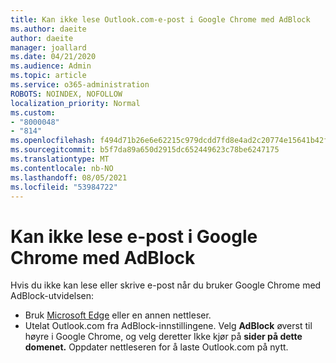 ```yaml
---
title: Kan ikke lese Outlook.com-e-post i Google Chrome med AdBlock
ms.author: daeite
author: daeite
manager: joallard
ms.date: 04/21/2020
ms.audience: Admin
ms.topic: article
ms.service: o365-administration
ROBOTS: NOINDEX, NOFOLLOW
localization_priority: Normal
ms.custom:
- "8000048"
- "814"
ms.openlocfilehash: f494d71b26e6e62215c979dcdd7fd8e4ad2c20774e15641b42f1f6208eaa2922
ms.sourcegitcommit: b5f7da89a650d2915dc652449623c78be6247175
ms.translationtype: MT
ms.contentlocale: nb-NO
ms.lasthandoff: 08/05/2021
ms.locfileid: "53984722"
---
```

# <a name="cant-read-email-in-google-chrome-with-adblock"></a>Kan ikke lese e-post i Google Chrome med AdBlock

Hvis du ikke kan lese eller skrive e-post når du bruker Google Chrome med AdBlock-utvidelsen:

- Bruk [Microsoft Edge](https://go.microsoft.com/fwlink/p/?linkid=2001503&amp;clcid=0x409) eller en annen nettleser.
- Utelat Outlook.com fra AdBlock-innstillingene. Velg **AdBlock** øverst til høyre i Google Chrome, og velg deretter Ikke kjør på **sider på dette domenet.** Oppdater nettleseren for å laste Outlook.com på nytt.